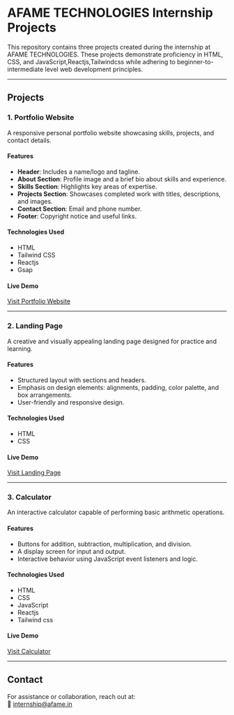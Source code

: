 # AFAME TECHNOLOGIES Internship Projects

This repository contains three projects created during the internship at AFAME TECHNOLOGIES. These projects demonstrate proficiency in HTML, CSS, and JavaScript,Reactjs,Tailwindcss while adhering to beginner-to-intermediate level web development principles.

---

## Projects

### 1. Portfolio Website
A responsive personal portfolio website showcasing skills, projects, and contact details.

#### **Features**
- **Header**: Includes a name/logo and tagline.
- **About Section**: Profile image and a brief bio about skills and experience.
- **Skills Section**: Highlights key areas of expertise.
- **Projects Section**: Showcases completed work with titles, descriptions, and images.
- **Contact Section**: Email and phone number.
- **Footer**: Copyright notice and useful links.

#### **Technologies Used**
- HTML
- Tailwind CSS
- Reactjs
- Gsap

#### **Live Demo**
[Visit Portfolio Website](https://pvpkishore.vercel.app/)

---

### 2. Landing Page
A creative and visually appealing landing page designed for practice and learning.

#### **Features**
- Structured layout with sections and headers.
- Emphasis on design elements: alignments, padding, color palette, and box arrangements.
- User-friendly and responsive design.

#### **Technologies Used**
- HTML
- CSS

#### **Live Demo**
[Visit Landing Page](https://landing-page-khaki-five.vercel.app/)

---

### 3. Calculator
An interactive calculator capable of performing basic arithmetic operations.

#### **Features**
- Buttons for addition, subtraction, multiplication, and division.
- A display screen for input and output.
- Interactive behavior using JavaScript event listeners and logic.

#### **Technologies Used**
- HTML
- CSS
- JavaScript
- Reactjs
- Tailwind css

#### **Live Demo**
[Visit Calculator](https://scientific-calculator-kishore.vercel.app/)

---

## Contact
For assistance or collaboration, reach out at:  
📧 internship@afame.in
